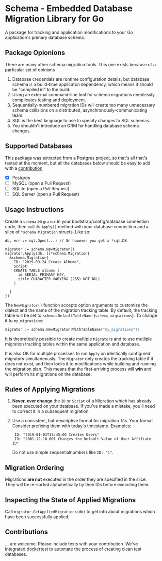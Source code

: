 # Schema - Embedded Database Migration Library for Go

A package for tracking and application modifications to your Go application's
primary database schema.

## Package Opionions

There are many other schema migration tools. This one exists because of a
particular set of opinions

1. Database credentials are runtime configuration details, but database
schema is a build-time applicaton dependency, which means it should be
"compiled in" to the build.
2. Using an external command-line tool for schema migrations needlessly
complicates testing and deployment.
3. Sequentially-numbered migration IDs will create too many unnecessary
schema collisions on a distributed, asynchronously-communicating team.
4. SQL is the best language to use to specify changes to SQL schemas.
5. You shouldn't introduce an ORM for handling database schema changes.

## Supported Databases

This package was extracted from a Postgres project, so that's all that's
tested at the moment, but all the databases below should be easy to add
with a [contribution](#contributions)

- [x] Postgres
- [ ] MySQL (open a Pull Request)
- [ ] SQLite (open a Pull Request)
- [ ] SQL Server (open a Pull Request)

## Usage Instructions

Create a `schema.Migrator` in your bootstrap/config/database connection code,
then call its `Apply()` method with your database connection and a slice of
`*schema.Migration` structs. Like so:

    db, err := sql.Open(...) // Or however you get a *sql.DB

    migrator := schema.NewMigrator()
    migrator.Apply(db, []*schema.Migration{
      &schema.Migration{
        ID: "2019-09-24 Create Albums",
        Script: `
        CREATE TABLE albums (
          id SERIAL PRIMARY KEY,
          title CHARACTER VARYING (255) NOT NULL
        )
        `
      }
    })

The `NewMigrator()` function accepts option arguments to customize the dialect
and the name of the migration tracking table. By default, the tracking table
will be set to `schema.DefaultTableName` (`schema_migrations`). To change it
to `my_migrations`:

```go
migrator := schema.NewMigrator(WithTableName("my_migrations"))
```

It is theoretically possible to create multiple `Migrator`s and to use mutliple
migration tracking tables within the same application and database.

It is also OK for multiple processes to run `Apply` on identically configured
migrators simultaneously. The `Migrator` only creates the tracking table if it
does not exist, and then locks it to modifications while building and running
the migration plan. This means that the first-arriving process will **win** and
will perform its migrations on the database.

## Rules of Applying Migrations

1. **Never, ever change** the `ID` or `Script` of a Migration which has already
been executed on your database. If you've made a mistake, you'll need to correct
it in a subsequent migration.
2. Use a consistent, but descriptive format for migration `ID`s. Your format
Consider
prefixing them with today's timestamp. Examples:

        ID: "2019-01-01T13:45:00 Creates Users"
        ID: "2001-12-18 001 Changes the Default Value of User Affiliate ID"

    Do not use simple sequentialnumbers like `ID: "1"`.

## Migration Ordering

Migrations **are not** executed in the order they are specified in the slice.
They will be re-sorted alphabetically by their IDs before executing them.

## Inspecting the State of Applied Migrations

Call `migrator.GetAppliedMigrations(db)` to get info about migrations which
have been successfully applied.

## Contributions

... are welcome. Please include tests with your contribution. We've integrated
[dockertest](https://github.com/ory/dockertest) to automate the process of
creating clean test databases.
